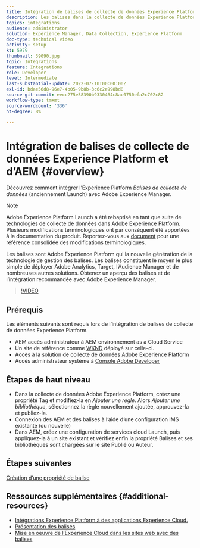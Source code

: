 ```yaml
---
title: Intégration de balises de collecte de données Experience Platform (Launch) et d’AEM
description: Les balises dans la collecte de données Experience Platform sont la solution de gestion des balises de nouvelle génération de l’Adobe et le meilleur moyen de déployer Adobe Analytics, Target, l’Audience Manager et de nombreuses autres solutions. Obtenez un aperçu des balises (anciennement appelées Launch) et de l’intégration recommandée avec Adobe Experience Manager.
topics: integrations
audience: administrator
solution: Experience Manager, Data Collection, Experience Platform
doc-type: technical video
activity: setup
kt: 5979
thumbnail: 39090.jpg
topic: Integrations
feature: Integrations
role: Developer
level: Intermediate
last-substantial-update: 2022-07-10T00:00:00Z
exl-id: bdae56d8-96e7-4b05-9b8b-3c6c2e998bd8
source-git-commit: eecc275e38390b9330464c8ac0750efa2c702c82
workflow-type: tm+mt
source-wordcount: '336'
ht-degree: 8%

---
```


# Intégration de balises de collecte de données Experience Platform et d’AEM {#overview}

Découvrez comment intégrer l’Experience Platform _Balises de collecte de données_ (anciennement Launch) avec Adobe Experience Manager.

>[!NOTE]
>
>Adobe Experience Platform Launch a été rebaptisé en tant que suite de technologies de collecte de données dans Adobe Experience Platform. Plusieurs modifications terminologiques ont par conséquent été apportées à la documentation du produit. Reportez-vous aux [document](https://experienceleague.adobe.com/docs/experience-platform/tags/term-updates.html) pour une référence consolidée des modifications terminologiques.


Les balises sont Adobe Experience Platform qui  la nouvelle génération de la technologie de gestion des balises. Les balises constituent le moyen le plus simple de déployer Adobe Analytics, Target, l’Audience Manager et de nombreuses autres solutions. Obtenez un aperçu des balises et de l’intégration recommandée avec Adobe Experience Manager.

>[!VIDEO](https://video.tv.adobe.com/v/3417061?quality=12&learn=on)


## Prérequis

Les éléments suivants sont requis lors de l’intégration de balises de collecte de données Experience Platform.

+ AEM accès administrateur à AEM environnement as a Cloud Service
+ Un site de référence comme [WKND](https://github.com/adobe/aem-guides-wknd) déployé sur celle-ci.
+ Accès à la solution de collecte de données Adobe Experience Platform
+ Accès administrateur système à [Console Adobe Developer](https://developer.adobe.com/developer-console/)


## Étapes de haut niveau

+ Dans la collecte de données Adobe Experience Platform, créez une propriété Tag et modifiez-la en _Ajouter une règle_. Alors _Ajouter une bibliothèque_, sélectionnez la règle nouvellement ajoutée, approuvez-la et publiez-la.
+ Connexion des AEM et des balises à l’aide d’une configuration IMS existante (ou nouvelle)
+ Dans AEM, créez une configuration de services cloud Launch, puis appliquez-la à un site existant et vérifiez enfin la propriété Balises et ses bibliothèques sont chargées sur le site Publié ou Auteur.

## Étapes suivantes

[Création d’une propriété de balise](create-tag-property.md)

## Ressources supplémentaires {#additional-resources}

+ [Intégrations Experience Platform à des applications Experience Cloud.](https://experienceleague.adobe.com/docs/platform-learn/tutorials/intro-to-platform/integrations-with-experience-cloud-applications.html?lang=fr)
+ [Présentation des balises](https://experienceleague.adobe.com/docs/experience-platform/tags/home.html?lang=fr)
+ [Mise en oeuvre de l’Experience Cloud dans les sites web avec des balises](https://experienceleague.adobe.com/docs/platform-learn/implement-in-websites/overview.html)
